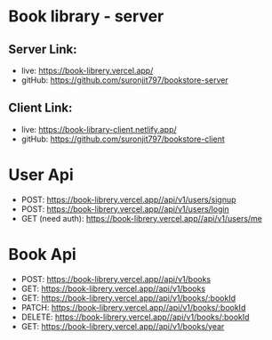 # Book library - server

## Server Link:

- live: https://book-librery.vercel.app/
- gitHub: https://github.com/suronjit797/bookstore-server

## Client Link:

- live: https://book-library-client.netlify.app/
- gitHub: https://github.com/suronjit797/bookstore-client

# User Api

- POST: https://book-librery.vercel.app//api/v1/users/signup
- POST: https://book-librery.vercel.app//api/v1/users/login
- GET (need auth): https://book-librery.vercel.app//api/v1/users/me

# Book Api

- POST: https://book-librery.vercel.app//api/v1/books
- GET: https://book-librery.vercel.app//api/v1/books
- GET: https://book-librery.vercel.app//api/v1/books/:bookId
- PATCH: https://book-librery.vercel.app//api/v1/books/:bookId
- DELETE: https://book-librery.vercel.app//api/v1/books/:bookId
- GET: https://book-librery.vercel.app//api/v1/books/year
